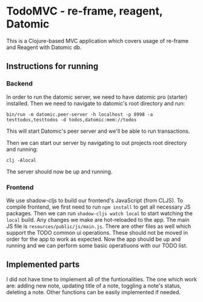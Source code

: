# TodoMVC - re-frame, reagent, Datomic

This is a Clojure-based MVC application which covers usage of re-frame and Reagent with Datomic db.

## Instructions for running

### Backend
In order to run the datomic server, we need to have datomic pro (starter) installed. Then we need to navigate to 
datomic's root directory and run:

```bin/run -m datomic.peer-server -h localhost -p 8998 -a testtodos,testtodos -d todos,datomic:mem://todos```

This will start Datomic's peer server and we'll be able to run transactions.

Then we can start our server by navigating to out projects root directory and running:

```clj -Alocal```

The server should now be up and running.


### Frontend
We use shadow-cljs to build our frontend's JavaScript (from CLJS). To compile frontend, we first need to run
`npm install` to get all necessary JS packages. Then we can run `shadow-cljs watch local` to start watching the `local`
build. Any changes we make are hot-reloaded to the app. The main JS file is `resources/public/js/main.js`.
There are other files as well which support the TODO common ui operations. These should not be moved in order for the
app to work as expected.
Now the app should be up and running and we can perform some basic operatiuons with our TODO list.

## Implemented parts
I did not have time to implement all of the funtionalities. The one which work are:
adding new note, updating title of a note, toggling a note's status, deleting a note.
Other functions can be easily implemented if needed.

